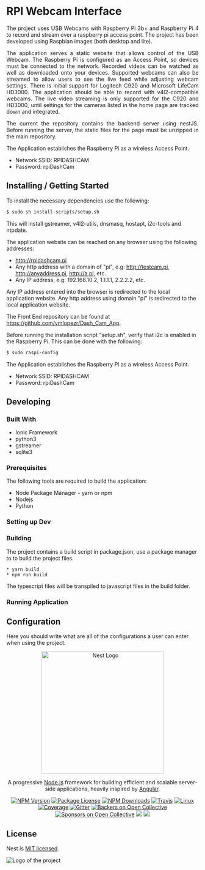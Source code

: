 # RPI Webcam Interface

<p style="text-align:justify">The project uses USB Webcams with Raspberry Pi 3b+
  and Raspberry Pi 4 to record and stream over a raspberry pi access point. The project 
  has been developed using Raspbian images (both desktop and lite).</p>
<p style="text-align:justify">The application serves a static website that allows control of the USB Webcam. The
Raspberry Pi is configured as an Access Point, so devices must be connected to the network.
Recorded videos can be watched as well as downloaded onto your devices. Supported webcams
can also be streamed to allow users to see the live feed while adjusting webcam settings.
There is initial support for Logitech C920 and Microsoft LifeCam HD3000. 
The application should be able to record with v4l2-compatible webcams. 
The live video streaming is only supported for the C920 and HD3000, until 
settings for the cameras listed in the home page are tracked down and integrated. </p>

<p style="text-align:justify">The current the repository contains the backend server using nestJS. 
Before running the server, the static files for the page must be unzipped 
in the main repository. </p>

The Application establishes the Raspberry Pi as a wireless Access Point.

<ul>
  <li>Network SSID: RPIDASHCAM</li>
  <li>Password: rpiDashCam</li>
</ul>

## Installing / Getting Started

To install the necessary dependencies use the following:

```bash
$ sudo sh install-scripts/setup.sh
```

This will install gstreamer, v4l2-utils, dnsmasq, hostapt, i2c-tools and ntpdate.

The application website can be reached on any browser using the following addresses:

- http://rpidashcam.pi
- Any http address with a domain of "pi", e.g: http://testcam.pi, http://anyaddress.pi, http://a.pi, etc.
- Any IP address, e.g: 192.168.10.2, 1.1.1.1, 2.2.2.2, etc.

Any IP address entered into the browser is redirected to the local application website.
Any http address using domain "pi" is redirected to the local application website.

The Front End repository can be found at https://github.com/vmlopezr/Dash_Cam_App.

Before running the installation script "setup.sh", verify that i2c is enabled in the Raspberry Pi.
This can be done with the following:

```bash
$ sudo raspi-config
```

The Application establishes the Raspberry Pi as a wireless Access Point.

<ul>
  <li>Network SSID: RPIDASHCAM</li>
  <li>Password: rpiDashCam</li>
</ul>

## Developing

### Built With

- Ionic Framework
- python3
- gstreamer
- sqlite3

### Prerequisites

The following tools are required to build the application:

- Node Package Manager - yarn or npm
- Nodejs
- Python

### Setting up Dev

### Building

The project contains a build script in package.json, use a package manager to
to build the project files.

```shell
* yarn build
* npm run build
```

The typescript files will be transpiled to javascript files in the build folder.

### Running Application

## Configuration

Here you should write what are all of the configurations a user can enter when
using the project.

<p align="center">
  <a href="http://nestjs.com/" target="blank"><img src="https://nestjs.com/img/logo_text.svg" width="320" alt="Nest Logo" /></a>
</p>

[travis-image]: https://api.travis-ci.org/nestjs/nest.svg?branch=master
[travis-url]: https://travis-ci.org/nestjs/nest
[linux-image]: https://img.shields.io/travis/nestjs/nest/master.svg?label=linux
[linux-url]: https://travis-ci.org/nestjs/nest

  <p align="center">A progressive <a href="http://nodejs.org" target="blank">Node.js</a> framework for building efficient and scalable server-side applications, heavily inspired by <a href="https://angular.io" target="blank">Angular</a>.</p>
    <p align="center">
<a href="https://www.npmjs.com/~nestjscore"><img src="https://img.shields.io/npm/v/@nestjs/core.svg" alt="NPM Version" /></a>
<a href="https://www.npmjs.com/~nestjscore"><img src="https://img.shields.io/npm/l/@nestjs/core.svg" alt="Package License" /></a>
<a href="https://www.npmjs.com/~nestjscore"><img src="https://img.shields.io/npm/dm/@nestjs/core.svg" alt="NPM Downloads" /></a>
<a href="https://travis-ci.org/nestjs/nest"><img src="https://api.travis-ci.org/nestjs/nest.svg?branch=master" alt="Travis" /></a>
<a href="https://travis-ci.org/nestjs/nest"><img src="https://img.shields.io/travis/nestjs/nest/master.svg?label=linux" alt="Linux" /></a>
<a href="https://coveralls.io/github/nestjs/nest?branch=master"><img src="https://coveralls.io/repos/github/nestjs/nest/badge.svg?branch=master#5" alt="Coverage" /></a>
<a href="https://gitter.im/nestjs/nestjs?utm_source=badge&utm_medium=badge&utm_campaign=pr-badge&utm_content=body_badge"><img src="https://badges.gitter.im/nestjs/nestjs.svg" alt="Gitter" /></a>
<a href="https://opencollective.com/nest#backer"><img src="https://opencollective.com/nest/backers/badge.svg" alt="Backers on Open Collective" /></a>
<a href="https://opencollective.com/nest#sponsor"><img src="https://opencollective.com/nest/sponsors/badge.svg" alt="Sponsors on Open Collective" /></a>
  <a href="https://paypal.me/kamilmysliwiec"><img src="https://img.shields.io/badge/Donate-PayPal-dc3d53.svg"/></a>
  <a href="https://twitter.com/nestframework"><img src="https://img.shields.io/twitter/follow/nestframework.svg?style=social&label=Follow"></a>
</p>
  <!--[![Backers on Open Collective](https://opencollective.com/nest/backers/badge.svg)](https://opencollective.com/nest#backer)
  [![Sponsors on Open Collective](https://opencollective.com/nest/sponsors/badge.svg)](https://opencollective.com/nest#sponsor)-->

## License

Nest is [MIT licensed](LICENSE).

![Logo of the project](./images/logo.sample.png)
